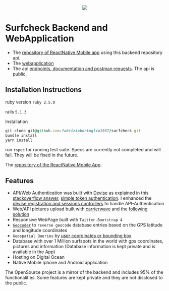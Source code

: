 <p align="center">
  <img src="https://portfoliofabrizio.s3.eu-central-1.amazonaws.com/surfcheck.gif"/>
</p>

# Surfcheck Backend and WebApplication
- The [repository of ReactNative Mobile app](https://github.com/fabriziobertoglio1987/surfnative) using this backend repository api.
- The [webapplication](https://surfcheck.xyz)
- The api [endpoints, documentation and postman requests](https://documenter.getpostman.com/view/6379421/SVfH1CeA?version=latest). The api is public.

## Installation Instructions
ruby version `ruby 2.5.0`

rails `5.1.3`

Installation

```ruby
git clone git@github.com:fabriziobertoglio1987/surfcheck.git
bundle install
yarn install
```

run `rspec` for running test suite. Specs are currently not completed and will fail. They will be fixed in the future.

The [repository of the ReactNative Mobile App](https://github.com/fabriziobertoglio1987/surfnative).

## Features
- API/Web Authentication was built with [Devise](https://github.com/plataformatec/devise) as explained in this [stackoverflow answer](https://stackoverflow.com/questions/55788412/rails-admin-not-authenticating-with-cancancan-or-devise/55940092#55940092), [simple token authentication](https://github.com/gonzalo-bulnes/simple_token_authentication). I enhanced the [devise registration and sessions controllers](https://github.com/fabriziobertoglio1987/surfcheck/tree/master/app/controllers/users) to handle API-Authentication
- Web/API pictures upload built with [carrierwave](https://github.com/carrierwaveuploader/carrierwave) and the [following solution](https://stackoverflow.com/questions/54202366/api-upload-multipartform-data)
- Responsive WebPage built with `Twitter-Bootstrap 4`
- [`Geocoder`][1] to `reverse geocode` database entries based on the GPS latitude and longitude coordinates
- `Geospatial Queries` by [user coordinates or bounding box][2]
- Database with over 1 Million surfspots in the world with gps coordinates, pictures and information (Database information is kept private and is available in the App)
- Hosting on Digital Ocean
- Native Mobile Iphone and Android application


The OpenSource project is a mirror of the backend and includes 95% of the functionalities. 
Some features are kept private and they are not disclosed to the public.


[1]: https://github.com/alexreisner/geocoder
[2]: https://github.com/alexreisner/geocoder#advanced-database-queries
